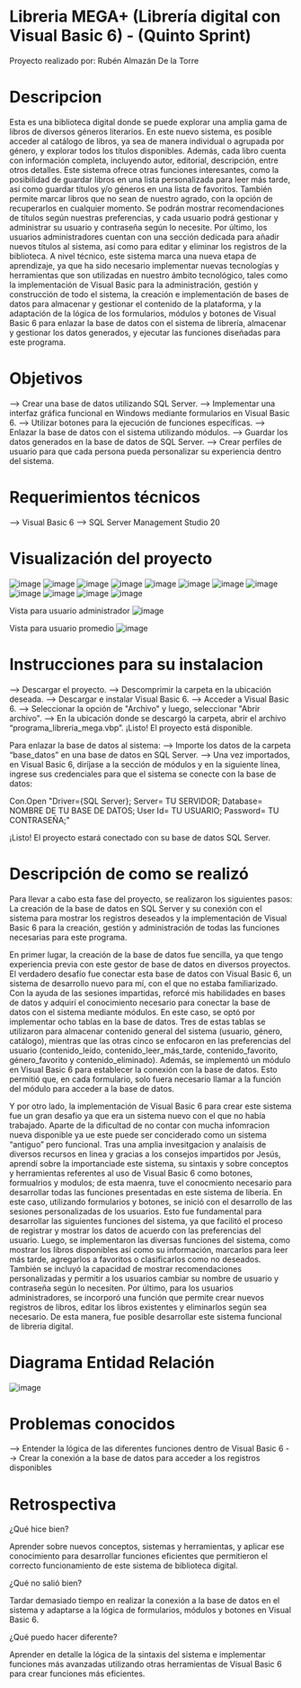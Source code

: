 # Libreria MEGA+ (Librería digital con Visual Basic 6) - (Quinto Sprint)

Proyecto realizado por: Rubén Almazán De la Torre

# Descripcion

Esta es una biblioteca digital donde se puede explorar una amplia gama de libros de diversos géneros literarios. En este nuevo sistema, es posible acceder al catálogo de libros, ya sea de manera individual o agrupada por género, y explorar todos los títulos disponibles. Además, cada libro cuenta con información completa, incluyendo autor, editorial, descripción, entre otros detalles. Este sistema ofrece otras funciones interesantes, como la posibilidad de guardar libros en una lista personalizada para leer más tarde, así como guardar títulos y/o géneros en una lista de favoritos. También permite marcar libros que no sean de nuestro agrado, con la opción de recuperarlos en cualquier momento. Se podrán mostrar recomendaciones de títulos según nuestras preferencias, y cada usuario podrá gestionar y administrar su usuario y contraseña según lo necesite. Por último, los usuarios administradores cuentan con una sección dedicada para añadir nuevos títulos al sistema, así como para editar y eliminar los registros de la biblioteca.
A nivel técnico, este sistema marca una nueva etapa de aprendizaje, ya que ha sido necesario implementar nuevas tecnologías y herramientas que son utilizadas en nuestro ámbito tecnológico, tales como la implementación de Visual Basic para la administración, gestión y construcción de todo el sistema, la creación e implementación de bases de datos para almacenar y gestionar el contenido de la plataforma, y la adaptación de la lógica de los formularios, módulos y botones de Visual Basic 6 para enlazar la base de datos con el sistema de librería, almacenar y gestionar los datos generados, y ejecutar las funciones diseñadas para este programa.

# Objetivos

--> Crear una base de datos utilizando SQL Server.
--> Implementar una interfaz gráfica funcional en Windows mediante formularios en Visual Basic 6.
--> Utilizar botones para la ejecución de funciones específicas.
--> Enlazar la base de datos con el sistema utilizando módulos.
--> Guardar los datos generados en la base de datos de SQL Server.
--> Crear perfiles de usuario para que cada persona pueda personalizar su experiencia dentro del sistema.

# Requerimientos técnicos

--> Visual Basic 6
--> SQL Server Management Studio 20

# Visualización del proyecto

![image](https://github.com/user-attachments/assets/045f090f-0148-4d49-bbae-2f7856ec2942)
![image](https://github.com/user-attachments/assets/4b1e2764-2d27-410d-8b6a-d532922c2df9)
![image](https://github.com/user-attachments/assets/288c89f1-3c34-4b4a-9a63-86f329bc5952)
![image](https://github.com/user-attachments/assets/51daa3d2-d593-40e3-93b8-f83001315312)
![image](https://github.com/user-attachments/assets/543563dd-a6eb-454a-9fe2-c3616797978a)
![image](https://github.com/user-attachments/assets/7aa3a758-fc1d-4f4d-8009-2209f1357f60)
![image](https://github.com/user-attachments/assets/e2b57215-eff4-4ef2-8421-4c55093780e6)
![image](https://github.com/user-attachments/assets/182db8e3-77db-4816-9783-7dbb680d1459)
![image](https://github.com/user-attachments/assets/cf36868c-e281-4051-ad0d-82963bb39fa5)
![image](https://github.com/user-attachments/assets/677ebbd6-aa4a-4ef8-bbaa-9902e22520eb)
![image](https://github.com/user-attachments/assets/320f4127-df42-4d2f-ad5f-e8ef4b00a7f8)
![image](https://github.com/user-attachments/assets/3b5f7e00-8c87-4d7b-88e0-e437c719b420)

Vista para usuario administrador
![image](https://github.com/user-attachments/assets/29dfefd1-d634-4db5-93a6-dd6511f2403e)

Vista para usuario promedio
![image](https://github.com/user-attachments/assets/f6be89d9-0432-49d8-9b6e-3affff06e4a4)

# Instrucciones para su instalacion

--> Descargar el proyecto.
--> Descomprimir la carpeta en la ubicación deseada.
--> Descargar e instalar Visual Basic 6.
--> Acceder a Visual Basic 6.
--> Seleccionar la opción de "Archivo" y luego, seleccionar "Abrir archivo".
--> En la ubicación donde se descargó la carpeta, abrir el archivo “programa_libreria_mega.vbp”.
¡Listo! El proyecto está disponible.

Para enlazar la base de datos al sistema:
--> Importe los datos de la carpeta “base_datos” en una base de datos en SQL Server.
--> Una vez importados, en Visual Basic 6, diríjase a la sección de módulos y en la siguiente línea, ingrese sus credenciales para que el sistema se conecte con la base de datos:

Con.Open "Driver={SQL Server}; 
    Server= TU SERVIDOR; 
    Database= NOMBRE DE TU BASE DE DATOS; 
    User Id= TU USUARIO; 
    Password= TU CONTRASEÑA;"
    
¡Listo! El proyecto estará conectado con su base de datos SQL Server.

# Descripción de como se realizó

Para llevar a cabo esta fase del proyecto, se realizaron los siguientes pasos:
La creación de la base de datos en SQL Server y su conexión con el sistema para mostrar los registros deseados y la implementación de Visual Basic 6 para la creación, gestión y administración de todas las funciones necesarias para este programa.

En primer lugar, la creación de la base de datos fue sencilla, ya que tengo experiencia previa con este gestor de base de datos en diversos proyectos. El verdadero desafío fue conectar esta base de datos con Visual Basic 6, un sistema de desarrollo nuevo para mí, con el que no estaba familiarizado. Con la ayuda de las sesiones impartidas, reforcé mis habilidades en bases de datos y adquirí el conocimiento necesario para conectar la base de datos con el sistema mediante módulos. En este caso, se optó por implementar ocho tablas en la base de datos. Tres de estas tablas se utilizaron para almacenar contenido general del sistema (usuario, género, catálogo), mientras que las otras cinco se enfocaron en las preferencias del usuario (contenido_leído, contenido_leer_más_tarde, contenido_favorito, género_favorito y contenido_eliminado). Además, se implementó un módulo en Visual Basic 6 para establecer la conexión con la base de datos. Esto permitió que, en cada formulario, solo fuera necesario llamar a la función del módulo para acceder a la base de datos.

Y por otro lado, la implementación de Visual Basic 6 para crear este sistema fue un gran desafio ya que era un sistema nuevo con el que no había trabajado. Aparte de la dificultad de no contar con mucha infomracion nueva disponible ya ue este puede ser conciderado como un sistema “antiguo” pero funcional. Tras una amplia invesitgacion y analaisis de diversos recursos en linea y gracias a los consejos impartidos por Jesús, aprendí sobre la importanciade este sistema, su sintaxis y sobre conceptos y herramientas referentes al uso de Visual Basic 6 como botones, formualrios y modulos; de esta maenra, tuve el conocmiento necesario para desarrollar todas las funciones presentadas en este sistema de liberia. En este caso, utilizando formularios y botones, se inició con el desarrollo de las sesiones personalizadas de los usuarios. Esto fue fundamental para desarrollar las siguientes funciones del sistema, ya que facilitó el proceso de registrar y mostrar los datos de acuerdo con las preferencias del usuario. Luego, se implementaron las diversas funciones del sistema, como mostrar los libros disponibles así como su información, marcarlos para leer más tarde, agregarlos a favoritos o clasificarlos como no deseados. También se incluyó la capacidad de mostrar recomendaciones personalizadas y permitir a los usuarios cambiar su nombre de usuario y contraseña según lo necesiten. Por último, para los usuarios administradores, se incorporó una función que permite crear nuevos registros de libros, editar los libros existentes y eliminarlos según sea necesario. De esta manera, fue posible desarrollar este sistema funcional de libreria digital. 

# Diagrama Entidad Relación

![image](https://github.com/user-attachments/assets/96bfb4c5-eadf-49e4-a570-fb2f4c83c704)

# Problemas conocidos

--> Entender la lógica de las diferentes funciones dentro de Visual Basic 6
--> Crear la conexión a la base de datos para acceder a los registros disponibles

# Retrospectiva

¿Qué hice bien?

Aprender sobre nuevos conceptos, sistemas y herramientas, y aplicar ese conocimiento para desarrollar funciones eficientes que permitieron el correcto funcionamiento de este sistema de biblioteca digital.

¿Qué no salió bien?

Tardar demasiado tiempo en realizar la conexión a la base de datos en el sistema y adaptarse a la lógica de formularios, módulos y botones en Visual Basic 6.

¿Qué puedo hacer diferente?

Aprender en detalle la lógica de la sintaxis del sistema e implementar funciones más avanzadas utilizando otras herramientas de Visual Basic 6 para crear funciones más eficientes.

